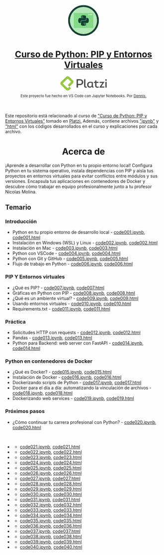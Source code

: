 <p align="center"><a href="https://platzi.com/cursos/python-pip/"><img src="codes/images/logo.png" alt="MarkText" width="100" height="100"></p>

<h1 align="center"><a href="https://platzi.com/cursos/python-pip/">Curso de Python: PIP y Entornos Virtuales</a></h1>

<div align="center">
  <a href="https://platzi.com">
    <img src="codes/images/platzi.png" width="150" height="47" alt="Platzi">
  </a>
</div>

<div align="center">
  <sub>Este proyecto fue hecho en VS Code con Jupyter Notebooks. Por
    <a href="https://github.com/DensLopez">Dennis.</a>
  </sub>
</div>
<br />
<br />

Este repositorio está relacionado al curso de <a href="https://platzi.com/cursos/python-pip/">"Curso de Python: PIP y Entornos Virtuales"</a> tomado en <a href="https://platzi.com">Platzi.</a> Además, contiene archivos ["ipynb"](codes) y ["html"](codes/html/) con los códigos desarrollados en el curso y explicaciones por cada archivo.
<br />

<h1 align="center">Acerca de </h1>
¡Aprende a desarrollar con Python en tu propio entorno local! Configura Python en tu sistema operativo, instala dependencias con PIP y aísla tus proyectos en entornos virtuales para evitar conflictos entre módulos y sus versiones. Encapsula tus aplicaciones en contenedores de Docker y descubre cómo trabajar en equipo profesionalmente junto a tu profesor Nicolas Molina.

<br />

## Temario

### Introducción

- Python en tu propio entorno de desarrollo local - [code001.ipynb](codes/code001.ipynb), [code001.html](codes/code001.html)
- Instalación en Windows (WSL) y Linux - [code002.ipynb](codes/code002.ipynb), [code002.html](codes/code002.html)
- Instalación en Mac - [code003.ipynb](codes/code003.ipynb), [code003.html](codes/code003.html)
- Python con VSCode - [code004.ipynb](codes/code004.ipynb), [code004.html](codes/code004.html)
- Python con Git y GitHub - [code005.ipynb](codes/code005.ipynb), [code005.html](codes/code005.html)
- Flujo de trabajo en Python - [code006.ipynb](codes/code006.ipynb), [code006.html](codes/code006.html)

### PIP Y Entornos virtuales

- ¿Qué es PIP? - [code007.ipynb](codes/code007.ipynb), [code007.html](codes/code007.html)
- Gráficas en Python con PIP - [code008.ipynb](codes/code008.ipynb), [code008.html](codes/code008.html)
- ¿Qué es un ambiente virtual? - [code009.ipynb](codes/code009.ipynb), [code009.html](codes/code009.html)
- Usando entornos virtuales - [code010.ipynb](codes/code010.ipynb), [code010.html](codes/code010.html)
- Requirements.txt - [code011.ipynb](codes/code011.ipynb), [code011.html](codes/code011.html)

### Práctica

- Solicitudes HTTP con requests - [code012.ipynb](codes/code012.ipynb), [code012.html](codes/code012.html)
- Pandas - [code013.ipynb](codes/code013.ipynb), [code013.html](codes/code013.html)
- Python para Backend: web server con FastAPI - [code014.ipynb](codes/code014.ipynb), [code014.html](codes/code014.html)

### Python en contenedores de Docker

- ¿Qué es Docker? - [code015.ipynb](codes/code015.ipynb), [code015.html](codes/code015.html)
- Instalación de Docker - [code016.ipynb](codes/code016.ipynb), [code016.html](codes/code016.html)
- Dockerizando scripts de Python - [code017.ipynb](codes/code017.ipynb), [code017.html](codes/code017.html)
- Docker para el día a día: automatizando la vinculación de archivos - [code018.ipynb](codes/code018.ipynb), [code018.html](codes/code018.html)
- Dockerizando web services - [code019.ipynb](codes/code019.ipynb), [code019.html](codes/code019.html)

### Próximos pasos

- ¿Cómo continuar tu carrera profesional con Python? - [code020.ipynb](codes/code020.ipynb), [code020.html](codes/code020.html)

<br />

- - [code021.ipynb](codes/code021.ipynb), [code021.html](codes/code021.html)
- - [code022.ipynb](codes/code022.ipynb), [code022.html](codes/code022.html)
- - [code023.ipynb](codes/code023.ipynb), [code023.html](codes/code023.html)
- - [code024.ipynb](codes/code024.ipynb), [code024.html](codes/code024.html)
- - [code025.ipynb](codes/code025.ipynb), [code025.html](codes/code025.html)
- - [code026.ipynb](codes/code026.ipynb), [code026.html](codes/code026.html)
- - [code027.ipynb](codes/code027.ipynb), [code027.html](codes/code027.html)
- - [code028.ipynb](codes/code028.ipynb), [code028.html](codes/code028.html)
- - [code029.ipynb](codes/code029.ipynb), [code029.html](codes/code029.html)
- - [code030.ipynb](codes/code030.ipynb), [code030.html](codes/code030.html)
- - [code031.ipynb](codes/code031.ipynb), [code031.html](codes/code031.html)
- - [code032.ipynb](codes/code032.ipynb), [code032.html](codes/code032.html)
- - [code033.ipynb](codes/code033.ipynb), [code033.html](codes/code033.html)
- - [code034.ipynb](codes/code034.ipynb), [code034.html](codes/code034.html)
- - [code035.ipynb](codes/code035.ipynb), [code035.html](codes/code035.html)
- - [code036.ipynb](codes/code036.ipynb), [code036.html](codes/code036.html)
- - [code037.ipynb](codes/code037.ipynb), [code037.html](codes/code037.html)
- - [code038.ipynb](codes/code038.ipynb), [code038.html](codes/code038.html)
- - [code039.ipynb](codes/code039.ipynb), [code039.html](codes/code039.html)
- - [code040.ipynb](codes/code040.ipynb), [code040.html](codes/code040.html)

<br />

